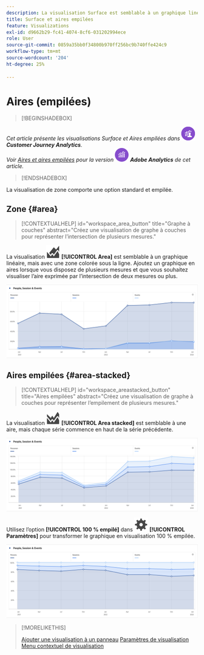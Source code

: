 ```yaml
---
description: La visualisation Surface est semblable à un graphique linéaire, mais avec une zone colorée sous la ligne.
title: Surface et aires empilées
feature: Visualizations
exl-id: d9662b29-fc41-4074-8cf6-031202994ece
role: User
source-git-commit: 0859a35bb0f34800b970ff256bc9b740ffe424c9
workflow-type: tm+mt
source-wordcount: '204'
ht-degree: 25%

---
```


# Aires (empilées)

>[!BEGINSHADEBOX]

_Cet article présente les visualisations Surface et Aires empilées dans_ ![CustomerJourneyAnalytics](/help/assets/icons/CustomerJourneyAnalytics.svg) _**Customer Journey Analytics**._<br/>_Voir [Aires et aires empilées](https://experienceleague.adobe.com/en/docs/analytics/analyze/analysis-workspace/visualizations/area) pour la version_ ![AdobeAnalytics](/help/assets/icons/AdobeAnalytics.svg) _**Adobe Analytics** de cet article._

>[!ENDSHADEBOX]


La visualisation de zone comporte une option standard et empilée.

## Zone {#area}

<!-- markdownlint-disable MD034 -->

>[!CONTEXTUALHELP]
>id="workspace_area_button"
>title="Graphe à couches"
>abstract="Créez une visualisation de graphe à couches pour représenter l’intersection de plusieurs mesures."

<!-- markdownlint-enable MD034 -->





La visualisation ![GraphArea](/help/assets/icons/GraphArea.svg) **[!UICONTROL Area]** est semblable à un graphique linéaire, mais avec une zone colorée sous la ligne. Ajoutez un graphique en aires lorsque vous disposez de plusieurs mesures et que vous souhaitez visualiser l’aire exprimée par l’intersection de deux mesures ou plus.

![Visualisation de zone présentant plusieurs mesures](assets/area.png)

## Aires empilées {#area-stacked}

<!-- markdownlint-disable MD034 -->

>[!CONTEXTUALHELP]
>id="workspace_areastacked_button"
>title="Aires empilées"
>abstract="Créez une visualisation de graphe à couches pour représenter l’empilement de plusieurs mesures."

<!-- markdownlint-enable MD034 -->


La visualisation ![GraphAreaStacked](/help/assets/icons/GraphAreaStacked.svg) **[!UICONTROL Area stacked]** est semblable à une aire, mais chaque série commence en haut de la série précédente.

![Aires empilées affichant chaque série en haut de la série précédente.](assets/area-stacked.png)

Utilisez l’option **[!UICONTROL 100 % empilé]** dans ![Paramétrage](/help/assets/icons/Setting.svg) **[!UICONTROL Paramètres]** pour transformer le graphique en visualisation 100 % empilée.

![Aires empilées avec une visualisation 100 % empilée.](assets/area-stacked100.png)

>[!MORELIKETHIS]
>
>[Ajouter une visualisation à un panneau](/help/analysis-workspace/visualizations/freeform-analysis-visualizations.md#add-visualizations-to-a-panel)
>[Paramètres de visualisation ](/help/analysis-workspace/visualizations/freeform-analysis-visualizations.md#settings)
>[Menu contextuel de visualisation](/help/analysis-workspace/visualizations/freeform-analysis-visualizations.md#context-menu)
>
